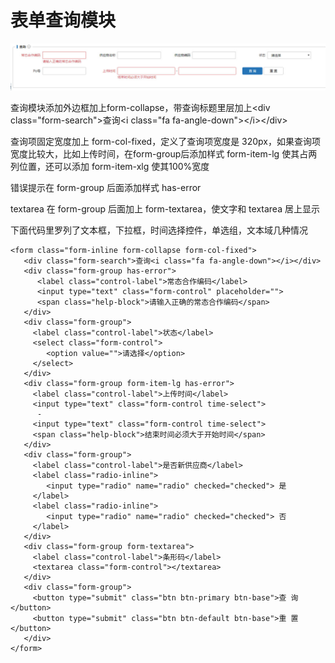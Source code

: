 # 表单查询模块

![](/assets/2.jpg)

查询模块添加外边框加上form-collapse，带查询标题里层加上&lt;div class="form-search"&gt;查询&lt;i class="fa fa-angle-down"&gt;&lt;/i&gt;&lt;/div&gt;

查询项固定宽度加上 form-col-fixed，定义了查询项宽度是 320px，如果查询项宽度比较大，比如上传时间，在form-group后添加样式 form-item-lg 使其占两列位置，还可以添加 form-item-xlg 使其100%宽度

错误提示在 form-group 后面添加样式 has-error

textarea 在 form-group 后面加上 form-textarea，使文字和 textarea 居上显示

下面代码里罗列了文本框，下拉框，时间选择控件，单选组，文本域几种情况

```
<form class="form-inline form-collapse form-col-fixed">
   <div class="form-search">查询<i class="fa fa-angle-down"></i></div>
   <div class="form-group has-error">
      <label class="control-label">常态合作编码</label>
      <input type="text" class="form-control" placeholder="">
      <span class="help-block">请输入正确的常态合作编码</span>
   </div>
   <div class="form-group">
     <label class="control-label">状态</label>
     <select class="form-control">
        <option value="">请选择</option>
     </select>
   </div>
   <div class="form-group form-item-lg has-error">
     <label class="control-label">上传时间</label>
     <input type="text" class="form-control time-select">
      -
     <input type="text" class="form-control time-select">
     <span class="help-block">结束时间必须大于开始时间</span>
   </div>
   <div class="form-group">
     <label class="control-label">是否新供应商</label>
     <label class="radio-inline">
        <input type="radio" name="radio" checked="checked"> 是
     </label>
     <label class="radio-inline">
        <input type="radio" name="radio" checked="checked"> 否
     </label>
   </div>
   <div class="form-group form-textarea">
     <label class="control-label">条形码</label>
     <textarea class="form-control"></textarea>
   </div>
   <div class="form-group">
     <button type="submit" class="btn btn-primary btn-base">查 询</button>
     <button type="submit" class="btn btn-default btn-base">重 置</button>
   </div>
</form>
```



